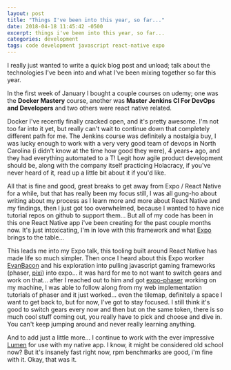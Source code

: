 ```yaml
---
layout: post
title: "Things I've been into this year, so far..."
date: 2018-04-18 11:45:42 -0500
excerpt: things i've been into this year, so far...
categories: development
tags: code development javascript react-native expo
---
```

I really just wanted to write a quick blog post and unload; talk about the technologies I've been into and what I've been mixing together so far this year.

In the first week of January I bought a couple courses on udemy; one was the **Docker Mastery** course, another was **Master Jenkins CI For DevOps and Developers** and two others were react native related.

Docker I've recently finally cracked open, and it's pretty awesome. I'm not too far into it yet, but really can't wait to continue down that completely different path for me. The Jenkins course was definitely a nostalgia buy, I was lucky enough to work with a very very good team of devops in North Carolina (i didn't know at the time how good they were), 4 years+ ago, and they had everything automated to a T! Legit how agile product development should be, along with the company itself practicing Holacracy, if you've never heard of it, read up a little bit about it if you'd like.

All that is fine and good, great breaks to get away from Expo / React Native for a while, but that has really been my focus still, I was all gung-ho about writing about my process as I learn more and more about React Native and my findings, then I just got too overwhelmed, because I wanted to have nice tutorial repos on github to support them... But all of my code has been in this one React Native app i've been creating for the past couple months now. It's just intoxicating, I'm in love with this framework and what <a href="https://expo.io/">Expo</a> brings to the table...

This leads me into my Expo talk, this tooling built around React Native has made life so much simpler. Then once I heard about this Expo worker [EvanBacon](https://github.com/evanbacon) and his exploration into pulling javascript gaming frameworks (phaser, [pixi](http://www.pixijs.com)) into expo... it was hard for me to not want to switch gears and work on that... after I reached out to him and got [expo-phaser](https://github.com/expo/expo-phaser) working on my machine, I was able to follow along from my web implementation tutorials of phaser and it just worked... even the tilemap, definitely a space I want to get back to, but for now, I've got to stay focused. I still think it's good to switch gears every now and then but on the same token, there is so much cool stuff coming out, you really have to pick and choose and dive in. You can't keep jumping around and never really learning anything.

And to add just a little more... I continue to work with the ever impressive [Lumen](https://lumen.laravel.com/) for use with my native app. I know, it might be considered old school now? But it's insanely fast right now, rpm benchmarks are good, i'm fine with it. Okay, that was it.
